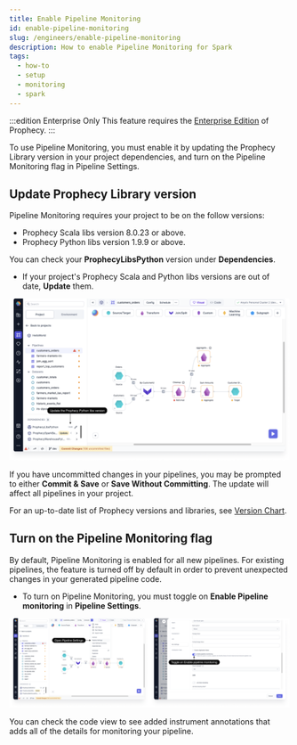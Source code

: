 ```yaml
---
title: Enable Pipeline Monitoring
id: enable-pipeline-monitoring
slug: /engineers/enable-pipeline-monitoring
description: How to enable Pipeline Monitoring for Spark
tags:
  - how-to
  - setup
  - monitoring
  - spark
---
```


:::edition Enterprise Only
This feature requires the [Enterprise Edition](/getting-started/editions/prophecy-editions) of Prophecy.
:::

To use Pipeline Monitoring, you must enable it by updating the Prophecy Library version in your project dependencies, and turn on the Pipeline Monitoring flag in Pipeline Settings.

## Update Prophecy Library version

Pipeline Monitoring requires your project to be on the follow versions:

- Prophecy Scala libs version 8.0.23 or above.
- Prophecy Python libs version 1.9.9 or above.

You can check your **ProphecyLibsPython** version under **Dependencies**.

- If your project's Prophecy Scala and Python libs versions are out of date, **Update** them.

![ProphecyLibsPython](img/prophecy-libs-python.png)

If you have uncommitted changes in your pipelines, you may be prompted to either **Commit & Save** or **Save Without Committing**. The update will affect all pipelines in your project.

For an up-to-date list of Prophecy versions and libraries, see [Version Chart](/release_notes/version_chart/).

## Turn on the Pipeline Monitoring flag

By default, Pipeline Monitoring is enabled for all new pipelines. For existing pipelines, the feature is turned off by default in order to prevent unexpected changes in your generated pipeline code.

- To turn on Pipeline Monitoring, you must toggle on **Enable Pipeline monitoring** in **Pipeline Settings**.

![Turn on Pipeline Monitoring](img/turn-on-pipeline-monitoring.png)

You can check the code view to see added instrument annotations that adds all of the details for monitoring your pipeline.
